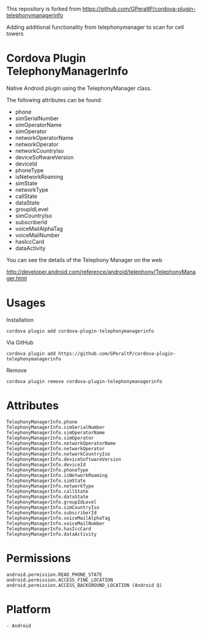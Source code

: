 This repository is forked from https://github.com/GPeraltP/cordova-plugin-telephonymanagerinfo 

Adding additional functionality from telephonymanager to scan for cell towers

Cordova Plugin TelephonyManagerInfo
=================================

Native Android plugin using the TelephonyManager class.

The following attributes can be found:

- phone
- simSerialNumber
- simOperatorName
- simOperator
- networkOperatorName
- networkOperator
- networkCountryIso
- deviceSoftwareVersion
- deviceId
- phoneType
- isNetworkRoaming
- simState
- networkType
- callState
- dataState
- groupIdLevel
- simCountryIso
- subscriberId
- voiceMailAlphaTag
- voiceMailNumber
- hasIccCard
- dataActivity

You can see the details of the Telephony Manager on the web

http://developer.android.com/reference/android/telephony/TelephonyManager.html

Usages
=================================

Installation
```
cordova plugin add cordova-plugin-telephonymanagerinfo
```
Via GitHub
```
cordova plugin add https://github.com/GPeraltP/cordova-plugin-telephonymanagerinfo
```
Remove
```
cordova plugin remove cordova-plugin-telephonymanagerinfo
```

Attributes
=================================
```
TelephonyManagerInfo.phone
TelephonyManagerInfo.simSerialNumber
TelephonyManagerInfo.simOperatorName
TelephonyManagerInfo.simOperator
TelephonyManagerInfo.networkOperatorName
TelephonyManagerInfo.networkOperator
TelephonyManagerInfo.networkCountryIso
TelephonyManagerInfo.deviceSoftwareVersion
TelephonyManagerInfo.deviceId
TelephonyManagerInfo.phoneType
TelephonyManagerInfo.isNetworkRoaming
TelephonyManagerInfo.simState
TelephonyManagerInfo.networkType
TelephonyManagerInfo.callState
TelephonyManagerInfo.dataState
TelephonyManagerInfo.groupIdLevel
TelephonyManagerInfo.simCountryIso
TelephonyManagerInfo.subscriberId
TelephonyManagerInfo.voiceMailAlphaTag
TelephonyManagerInfo.voiceMailNumber
TelephonyManagerInfo.hasIccCard
TelephonyManagerInfo.dataActivity
```
Permissions
=================================


```
android.permission.READ_PHONE_STATE
android.permission.ACCESS_FINE_LOCATION
android.permission.ACCESS_BACKGROUND_LOCATION (Android Q)
```
Platform
=================================
```
- Android
```
